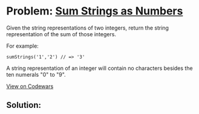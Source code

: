 # Problem: [Sum Strings as Numbers](https://www.codewars.com/kata/5324945e2ece5e1f32000370)

Given the string representations of two integers, return the string representation of the sum of those integers.

For example:
```
sumStrings('1','2') // => '3'
```
A string representation of an integer will contain no characters besides the ten numerals "0" to "9".

[View on Codewars](https://www.codewars.com/kata/5324945e2ece5e1f32000370)

## Solution:
